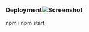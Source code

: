 
### Deployment![Screenshot](https://user-images.githubusercontent.com/89100377/160398190-68fdbad2-63c8-4485-bc5a-d182375e588a.png)
npm i 
npm start 
